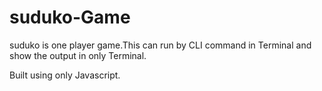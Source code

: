 # suduko-Game
suduko is one player game.This can run by CLI command in Terminal and show the output in only Terminal.

Built using only Javascript. 
